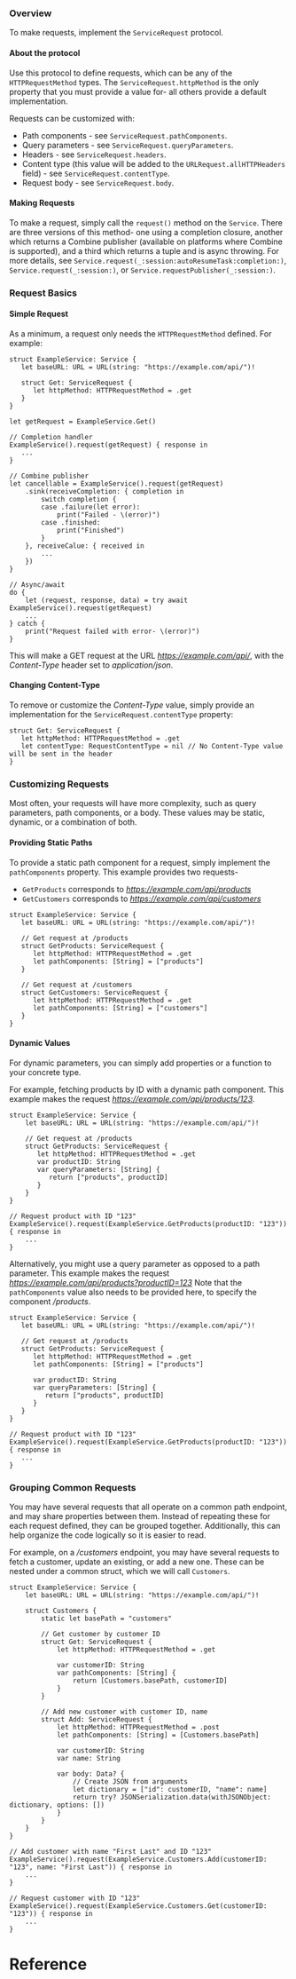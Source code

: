 ### Overview
To make requests, implement the `ServiceRequest` protocol.

#### About the protocol
Use this protocol to define requests, which can be any of the `HTTPRequestMethod` types. The `ServiceRequest.httpMethod`
is the only property that you must provide a value for- all others provide a default implementation.

Requests can be customized with:

* Path components - see `ServiceRequest.pathComponents`.
* Query parameters - see `ServiceRequest.queryParameters`.
* Headers - see `ServiceRequest.headers`.
* Content type (this value will be added to the `URLRequest.allHTTPHeaders` field) - see `ServiceRequest.contentType`.
* Request body - see `ServiceRequest.body`.

#### Making Requests

To make a request, simply call the `request()` method on the `Service`. There are three versions of this method- one using a completion closure,
another which returns a Combine publisher (available on platforms where Combine is supported), and a third which returns a tuple and is async throwing. For more details, see `Service.request(_:session:autoResumeTask:completion:)`, `Service.request(_:session:)`, or `Service.requestPublisher(_:session:)`. 


### Request Basics

#### Simple Request

As a minimum, a request only needs the `HTTPRequestMethod` defined. For example:
```
struct ExampleService: Service {
   let baseURL: URL = URL(string: "https://example.com/api/")!
   
   struct Get: ServiceRequest {
      let httpMethod: HTTPRequestMethod = .get
   }
}

let getRequest = ExampleService.Get()

// Completion handler
ExampleService().request(getRequest) { response in
   ...
}

// Combine publisher
let cancellable = ExampleService().request(getRequest)
    .sink(receiveCompletion: { completion in
        switch completion {
        case .failure(let error):
            print("Failed - \(error)")
        case .finished:
            print("Finished")
        }
    }, receiveCalue: { received in
        ...
    })
}

// Async/await
do {
    let (request, response, data) = try await ExampleService().request(getRequest)
    ...
} catch {
    print("Request failed with error- \(error)")
}

```
This will make a GET request at the URL _https://example.com/api/_, with the _Content-Type_ header set to _application/json_.

#### Changing Content-Type

To remove or customize the _Content-Type_ value, simply provide an implementation for the `ServiceRequest.contentType` property:

```
struct Get: ServiceRequest {
   let httpMethod: HTTPRequestMethod = .get
   let contentType: RequestContentType = nil // No Content-Type value will be sent in the header
}
```

### Customizing Requests

Most often, your requests will have more complexity, such as query parameters, path components, or a body. These values may be static, dynamic, or a
combination of both.

#### Providing Static Paths

To provide a static path component for a request, simply implement the `pathComponents` property. This example provides two requests-
* `GetProducts` corresponds to _https://example.com/api/products_
* `GetCustomers` corresponds to _https://example.com/api/customers_

```
struct ExampleService: Service {
   let baseURL: URL = URL(string: "https://example.com/api/")!
   
   // Get request at /products
   struct GetProducts: ServiceRequest {
      let httpMethod: HTTPRequestMethod = .get
      let pathComponents: [String] = ["products"]
   }

   // Get request at /customers
   struct GetCustomers: ServiceRequest {
      let httpMethod: HTTPRequestMethod = .get
      let pathComponents: [String] = ["customers"]
   }
}
```

#### Dynamic Values

For dynamic parameters, you can simply add properties or a function to your concrete type.

For example, fetching products by ID with a dynamic path component.
This example makes the request _https://example.com/api/products/123_.
```
struct ExampleService: Service {
    let baseURL: URL = URL(string: "https://example.com/api/")!
   
    // Get request at /products
    struct GetProducts: ServiceRequest {
       let httpMethod: HTTPRequestMethod = .get
       var productID: String
       var queryParameters: [String] {
          return ["products", productID]
       }
    }
}

// Request product with ID "123"
ExampleService().request(ExampleService.GetProducts(productID: "123")) { response in
    ...
}
```

Alternatively, you might use a query parameter as opposed to a path parameter.
This example makes the request _https://example.com/api/products?productID=123_
Note that the `pathComponents` value also needs to be provided here, to specify the component _/products_.

```
struct ExampleService: Service {
   let baseURL: URL = URL(string: "https://example.com/api/")!
   
   // Get request at /products
   struct GetProducts: ServiceRequest {
      let httpMethod: HTTPRequestMethod = .get
      let pathComponents: [String] = ["products"]

      var productID: String
      var queryParameters: [String] {
         return ["products", productID]
      }
   }
}

// Request product with ID "123"
ExampleService().request(ExampleService.GetProducts(productID: "123")) { response in
   ...
}
```

### Grouping Common Requests

You may have several requests that all operate on a common path endpoint, and may share properties between them. Instead of repeating these for each
request defined, they can be grouped together. Additionally, this can help organize the code logically so it is easier to read.

For example, on a _/customers_ endpoint, you may have several requests to fetch a customer, update an existing, or add a new one. These can be nested under a common struct, which we will call `Customers`.

```
struct ExampleService: Service {
    let baseURL: URL = URL(string: "https://example.com/api/")!
    
    struct Customers {
        static let basePath = "customers"
        
        // Get customer by customer ID
        struct Get: ServiceRequest {
            let httpMethod: HTTPRequestMethod = .get
            
            var customerID: String
            var pathComponents: [String] {
                return [Customers.basePath, customerID]
            }
        }
        
        // Add new customer with customer ID, name
        struct Add: ServiceRequest {
            let httpMethod: HTTPRequestMethod = .post
            let pathComponents: [String] = [Customers.basePath]
           
            var customerID: String
            var name: String
            
            var body: Data? {
                // Create JSON from arguments
                let dictionary = ["id": customerID, "name": name]
                return try? JSONSerialization.data(withJSONObject: dictionary, options: [])
            }
        }
    }
}

// Add customer with name "First Last" and ID "123"
ExampleService().request(ExampleService.Customers.Add(customerID: "123", name: "First Last")) { response in
    ...
}

// Request customer with ID "123"
ExampleService().request(ExampleService.Customers.Get(customerID: "123")) { response in
    ...
}
```

# Reference

